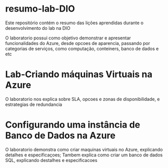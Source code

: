 # resumo-lab-DIO
Este repositório contém o resumo das lições aprendidas durante o desenvolvimento do lab na DIO

O laboratorio possui como objetivo demonstrar e apresentar funcionalidades do Azure, desde opcoes de aparencia, passando por categorias de serviços, como computação, conteiners, banco de dados e etc


# Lab-Criando máquinas Virtuais na Azure
O laboratorio nos explica sobre SLA, opcoes e zonas de disponibilidade, e estrategias de redundancia

# Configurando uma instância de Banco de Dados na Azure
O laboratorio demonstra como criar maquinas virtuais no Azure, explicando detalhes e especificaçoes; Tambem explica como criar um banco de dados SQL, explicando destalhes e especificacoes
